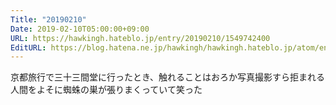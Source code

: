 ```yaml
---
Title: "20190210"
Date: 2019-02-10T05:00:00+09:00
URL: https://hawkingh.hateblo.jp/entry/20190210/1549742400
EditURL: https://blog.hatena.ne.jp/hawkingh/hawkingh.hateblo.jp/atom/entry/98012380862927139
---
```


<p>京都旅行で三十三間堂に行ったとき、触れることはおろか写真撮影すら拒まれる人間をよそに蜘蛛の巣が張りまくっていて笑った</p>
